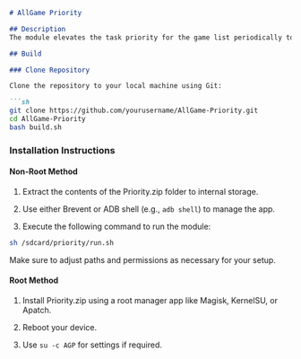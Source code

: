 ```markdown
# AllGame Priority

## Description
The module elevates the task priority for the game list periodically to enhance its performance.

## Build

### Clone Repository

Clone the repository to your local machine using Git:

```sh
git clone https://github.com/yourusername/AllGame-Priority.git
cd AllGame-Priority
bash build.sh
```

### Installation Instructions

#### Non-Root Method

1. Extract the contents of the Priority.zip folder to internal storage.
   
2. Use either Brevent or ADB shell (e.g., `adb shell`) to manage the app.

3. Execute the following command to run the module:

```sh
sh /sdcard/priority/run.sh
```

Make sure to adjust paths and permissions as necessary for your setup.

#### Root Method

1. Install Priority.zip using a root manager app like Magisk, KernelSU, or Apatch.

2. Reboot your device.

3. Use `su -c AGP` for settings if required.
